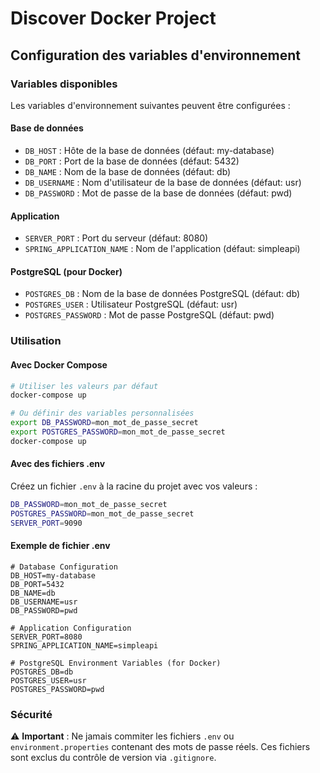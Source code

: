 # Discover Docker Project

## Configuration des variables d'environnement

### Variables disponibles

Les variables d'environnement suivantes peuvent être configurées :

#### Base de données
- `DB_HOST` : Hôte de la base de données (défaut: my-database)
- `DB_PORT` : Port de la base de données (défaut: 5432)
- `DB_NAME` : Nom de la base de données (défaut: db)
- `DB_USERNAME` : Nom d'utilisateur de la base de données (défaut: usr)
- `DB_PASSWORD` : Mot de passe de la base de données (défaut: pwd)

#### Application
- `SERVER_PORT` : Port du serveur (défaut: 8080)
- `SPRING_APPLICATION_NAME` : Nom de l'application (défaut: simpleapi)

#### PostgreSQL (pour Docker)
- `POSTGRES_DB` : Nom de la base de données PostgreSQL (défaut: db)
- `POSTGRES_USER` : Utilisateur PostgreSQL (défaut: usr)
- `POSTGRES_PASSWORD` : Mot de passe PostgreSQL (défaut: pwd)

### Utilisation

#### Avec Docker Compose
```bash
# Utiliser les valeurs par défaut
docker-compose up

# Ou définir des variables personnalisées
export DB_PASSWORD=mon_mot_de_passe_secret
export POSTGRES_PASSWORD=mon_mot_de_passe_secret
docker-compose up
```

#### Avec des fichiers .env
Créez un fichier `.env` à la racine du projet avec vos valeurs :
```bash
DB_PASSWORD=mon_mot_de_passe_secret
POSTGRES_PASSWORD=mon_mot_de_passe_secret
SERVER_PORT=9090
```

#### Exemple de fichier .env
```env
# Database Configuration
DB_HOST=my-database
DB_PORT=5432
DB_NAME=db
DB_USERNAME=usr
DB_PASSWORD=pwd

# Application Configuration
SERVER_PORT=8080
SPRING_APPLICATION_NAME=simpleapi

# PostgreSQL Environment Variables (for Docker)
POSTGRES_DB=db
POSTGRES_USER=usr
POSTGRES_PASSWORD=pwd
```

### Sécurité

⚠️ **Important** : Ne jamais commiter les fichiers `.env` ou `environment.properties` contenant des mots de passe réels. Ces fichiers sont exclus du contrôle de version via `.gitignore`.
